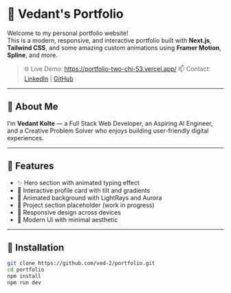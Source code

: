 # 🚀 Vedant's Portfolio

Welcome to my personal portfolio website!  
This is a modern, responsive, and interactive portfolio built with **Next.js**, **Tailwind CSS**, and some amazing custom animations using **Framer Motion**, **Spline**, and more.

> 🌐 Live Demo: https://portfolio-two-chi-53.vercel.app/ 
> 📫 Contact: [LinkedIn](https://www.linkedin.com/in/vedant-kolte/) | [GitHub](https://github.com/ved-2)

---

## 🧠 About Me

I’m **Vedant Kolte** — a Full Stack Web Developer, an Aspiring AI Engineer, and a Creative Problem Solver who enjoys building user-friendly digital experiences.

---


## 📂 Features

- ✨ Hero section with animated typing effect  
- 📸 Interactive profile card with tilt and gradients  
- 🌌 Animated background with LightRays and Aurora  
- 📁 Project section placeholder (work in progress)  
- 📱 Responsive design across devices  
- 🎨 Modern UI with minimal aesthetic

---

## 🔧 Installation

```bash
git clone https://github.com/ved-2/portfolio.git
cd portfolio
npm install
npm run dev
